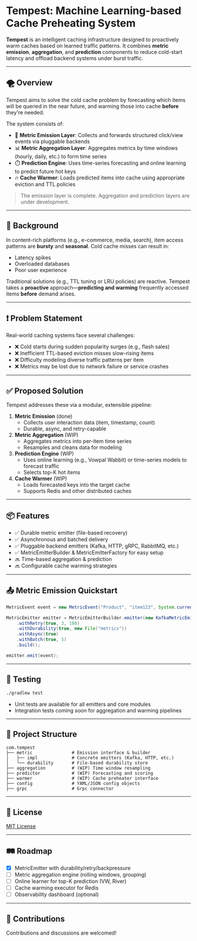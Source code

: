 # Tempest: Machine Learning-based Cache Preheating System

**Tempest** is an intelligent caching infrastructure designed to proactively warm caches based on learned traffic patterns. It combines **metric emission**, **aggregation**, and **prediction** components to reduce cold-start latency and offload backend systems under burst traffic.

---

## 🌪️ Overview

Tempest aims to solve the cold cache problem by forecasting which items will be queried in the near future, and warming those into cache **before** they're needed.

The system consists of:

- 🔌 **Metric Emission Layer**: Collects and forwards structured click/view events via pluggable backends
- 📊 **Metric Aggregation Layer**: Aggregates metrics by time windows (hourly, daily, etc.) to form time series
- ⏱️ **Prediction Engine**: Uses time-series forecasting and online learning to predict future hot keys
- 🔥 **Cache Warmer**: Loads predicted items into cache using appropriate eviction and TTL policies

> The emission layer is complete. Aggregation and prediction layers are under development.

---

## 🧠 Background

In content-rich platforms (e.g., e-commerce, media, search), item access patterns are **bursty** and **seasonal**. Cold cache misses can result in:

- Latency spikes
- Overloaded databases
- Poor user experience

Traditional solutions (e.g., TTL tuning or LRU policies) are reactive. Tempest takes a **proactive** approach—**predicting and warming** frequently accessed items **before** demand arises.

---

## ❗ Problem Statement

Real-world caching systems face several challenges:

- ❌ Cold starts during sudden popularity surges (e.g., flash sales)
- ❌ Inefficient TTL-based eviction misses slow-rising items
- ❌ Difficulty modeling diverse traffic patterns per item
- ❌ Metrics may be lost due to network failure or service crashes

---

## ✅ Proposed Solution

Tempest addresses these via a modular, extensible pipeline:

1. **Metric Emission** (done)
    - Collects user interaction data (item, timestamp, count)
    - Durable, async, and retry-capable
2. **Metric Aggregation** (WIP)
    - Aggregates metrics into per-item time series
    - Resamples and cleans data for modeling
3. **Prediction Engine** (WIP)
    - Uses online learning (e.g., Vowpal Wabbit) or time-series models to forecast traffic
    - Selects top-K hot items
4. **Cache Warmer** (WIP)
    - Loads forecasted keys into the target cache
    - Supports Redis and other distributed caches

---

## 📦 Features

- ✅ Durable metric emitter (file-based recovery)
- ✅ Asynchronous and batched delivery
- ✅ Pluggable backend emitters (Kafka, HTTP, gRPC, RabbitMQ, etc.)
- ✅ MetricEmitterBuilder & MetricEmitterFactory for easy setup
- 🔜 Time-based aggregation & prediction
- 🔜 Configurable cache warming strategies

---

## 📤 Metric Emission Quickstart

```java
MetricEvent event = new MetricEvent("Product", "item123", System.currentTimeMillis(), 1);

MetricEmitter emitter = MetricEmitterBuilder.emitter(new KafkaMetricEmitter("localhost:9092", "metrics"))
    .withRetry(true, 3, 100)
    .withDurability(true, new File("metrics"))
    .withAsync(true)
    .withBatch(true, 5)
    .build();

emitter.emit(event);
```

---

## 🧪 Testing

```bash
./gradlew test
```

- Unit tests are available for all emitters and core modules
- Integration tests coming soon for aggregation and warming pipelines

---

## 📁 Project Structure

```
com.tempest
├── metric               # Emission interface & builder
│   ├── impl             # Concrete emitters (Kafka, HTTP, etc.)
│   └── durability       # File-based durability store
├── aggregation          # (WIP) Time window resampling
├── predictor            # (WIP) Forecasting and scoring
├── warmer               # (WIP) Cache preheater interface
├── config               # YAML/JSON config objects
├── grpc                 # Grpc connector
```

---

## 📜 License

[MIT License](https://github.com/r4job/tempest?tab=MIT-1-ov-file)

---

## 🛤️ Roadmap

- [x] MetricEmitter with durability/retry/backpressure
- [ ] Metric aggregation engine (rolling windows, grouping)
- [ ] Online learner for top-K prediction (VW, River)
- [ ] Cache warming executor for Redis
- [ ] Observability dashboard (optional)

---

## 🤝 Contributions

Contributions and discussions are welcomed!
